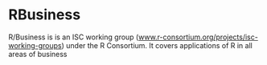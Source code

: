 # RBusiness
R/Business is is an ISC working group (www.r-consortium.org/projects/isc-working-groups) under the R Consortium. It covers applications of R in all areas of business

